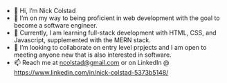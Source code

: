 - 👋 Hi, I’m Nick Colstad
- 👀 I’m on my way to being proficient in web development with the goal to become a software engineer. 
- 🌱 Currently, I am learning full-stack development with HTML, CSS, and Javascript, supplemented with the MERN stack. 
- 💞️ I’m looking to collaborate on entry level prpjects and I am open to meeting anyone new that is also interested in software.
- 📫 Reach me at ncolstad@gmail.com or on LinkedIn @ https://www.linkedin.com/in/nick-colstad-5373b5148/

<!---
nickcolstad/nickcolstad is a ✨ special ✨ repository because its `README.md` (this file) appears on your GitHub profile.
You can click the Preview link to take a look at your changes.
--->
